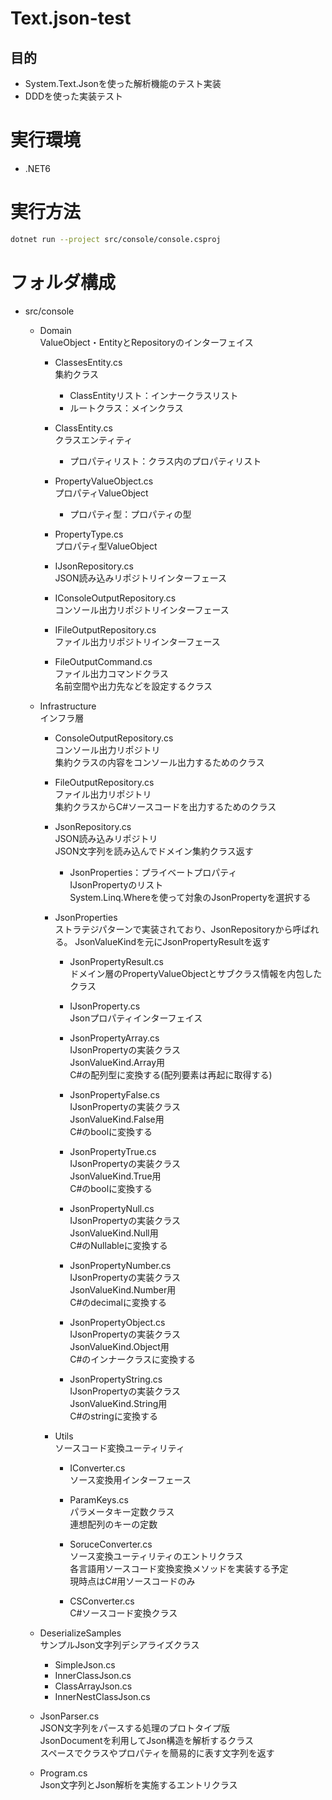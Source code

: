 # Text.json-test
## 目的
* System.Text.Jsonを使った解析機能のテスト実装  
* DDDを使った実装テスト

# 実行環境
* .NET6

# 実行方法
```sh
dotnet run --project src/console/console.csproj
```

# フォルダ構成
* src/console
  * Domain  
    ValueObject・EntityとRepositoryのインターフェイス
    * ClassesEntity.cs  
      集約クラス  
      * ClassEntityリスト：インナークラスリスト
      * ルートクラス：メインクラス

    * ClassEntity.cs  
      クラスエンティティ
      * プロパティリスト：クラス内のプロパティリスト

    * PropertyValueObject.cs  
      プロパティValueObject
      * プロパティ型：プロパティの型

    * PropertyType.cs  
      プロパティ型ValueObject

    * IJsonRepository.cs  
      JSON読み込みリポジトリインターフェース

    * IConsoleOutputRepository.cs  
      コンソール出力リポジトリインターフェース

    * IFileOutputRepository.cs  
      ファイル出力リポジトリインターフェース

    * FileOutputCommand.cs  
      ファイル出力コマンドクラス  
      名前空間や出力先などを設定するクラス

  * Infrastructure  
    インフラ層  
    * ConsoleOutputRepository.cs  
      コンソール出力リポジトリ  
      集約クラスの内容をコンソール出力するためのクラス

    * FileOutputRepository.cs  
      ファイル出力リポジトリ  
      集約クラスからC#ソースコードを出力するためのクラス
      
    * JsonRepository.cs  
      JSON読み込みリポジトリ  
      JSON文字列を読み込んでドメイン集約クラス返す
      * JsonProperties：プライベートプロパティ  
        IJsonPropertyのリスト  
        System.Linq.Whereを使って対象のJsonPropertyを選択する

    * JsonProperties  
      ストラテジパターンで実装されており、JsonRepositoryから呼ばれる。
      JsonValueKindを元にJsonPropertyResultを返す

      * JsonPropertyResult.cs  
        ドメイン層のPropertyValueObjectとサブクラス情報を内包したクラス

      * IJsonProperty.cs  
        Jsonプロパティインターフェイス  

      * JsonPropertyArray.cs  
        IJsonPropertyの実装クラス  
        JsonValueKind.Array用  
        C#の配列型に変換する(配列要素は再起に取得する)

      * JsonPropertyFalse.cs  
        IJsonPropertyの実装クラス  
        JsonValueKind.False用  
        C#のboolに変換する
        
      * JsonPropertyTrue.cs  
        IJsonPropertyの実装クラス  
        JsonValueKind.True用  
        C#のboolに変換する
        
      * JsonPropertyNull.cs  
        IJsonPropertyの実装クラス  
        JsonValueKind.Null用  
        C#のNullableに変換する
        
      * JsonPropertyNumber.cs  
        IJsonPropertyの実装クラス  
        JsonValueKind.Number用  
        C#のdecimalに変換する
        
      * JsonPropertyObject.cs  
        IJsonPropertyの実装クラス  
        JsonValueKind.Object用  
        C#のインナークラスに変換する
        
      * JsonPropertyString.cs  
        IJsonPropertyの実装クラス  
        JsonValueKind.String用  
        C#のstringに変換する

    * Utils  
      ソースコード変換ユーティリティ
      * IConverter.cs  
        ソース変換用インターフェース

      * ParamKeys.cs  
        パラメータキー定数クラス  
        連想配列のキーの定数

      * SoruceConverter.cs  
        ソース変換ユーティリティのエントリクラス  
        各言語用ソースコード変換変換メソッドを実装する予定  
        現時点はC#用ソースコードのみ

      * CSConverter.cs  
        C#ソースコード変換クラス  

  * DeserializeSamples  
    サンプルJson文字列デシアライズクラス
    * SimpleJson.cs
    * InnerClassJson.cs
    * ClassArrayJson.cs
    * InnerNestClassJson.cs

  * JsonParser.cs  
    JSON文字列をパースする処理のプロトタイプ版  
    JsonDocumentを利用してJson構造を解析するクラス  
    スペースでクラスやプロパティを簡易的に表す文字列を返す  

  * Program.cs  
    Json文字列とJson解析を実施するエントリクラス
